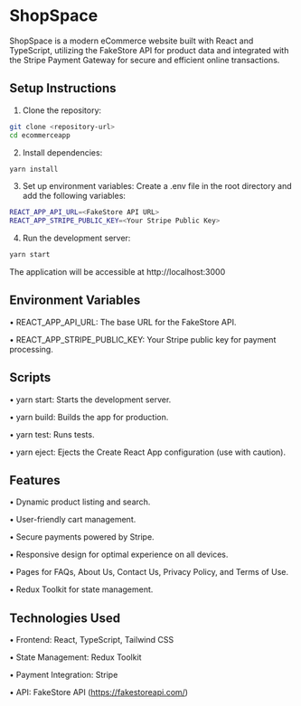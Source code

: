 # ShopSpace

ShopSpace is a modern eCommerce website built with React and TypeScript, utilizing the FakeStore API for product data and integrated with the Stripe Payment Gateway for secure and efficient online transactions.

## Setup Instructions

1. Clone the repository:


```bash
git clone <repository-url>
cd ecommerceapp
```

2. Install dependencies:

```bash
yarn install
```

3. Set up environment variables:
Create a .env file in the root directory and add the following variables:

```bash
REACT_APP_API_URL=<FakeStore API URL>
REACT_APP_STRIPE_PUBLIC_KEY=<Your Stripe Public Key>
```

4. Run the development server:

```bash
yarn start
```
The application will be accessible at http://localhost:3000

## Environment Variables


• REACT_APP_API_URL: The base URL for the FakeStore API.

• REACT_APP_STRIPE_PUBLIC_KEY: Your Stripe public key for payment processing.


## Scripts

• yarn start: Starts the development server.

• yarn build: Builds the app for production.

• yarn test: Runs tests.

• yarn eject: Ejects the Create React App configuration (use with caution).

## Features

• Dynamic product listing and search.

• User-friendly cart management.

• Secure payments powered by Stripe.

• Responsive design for optimal experience on all devices.

• Pages for FAQs, About Us, Contact Us, Privacy Policy, and Terms of Use.

• Redux Toolkit for state management.

## Technologies Used

• Frontend: React, TypeScript, Tailwind CSS

• State Management: Redux Toolkit

• Payment Integration: Stripe

• API: FakeStore API (https://fakestoreapi.com/)